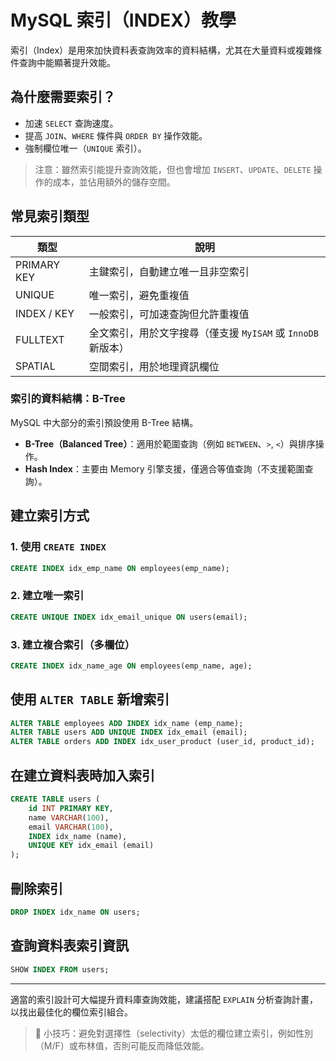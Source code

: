 # MySQL 索引（INDEX）教學

索引（Index）是用來加快資料表查詢效率的資料結構，尤其在大量資料或複雜條件查詢中能顯著提升效能。

## 為什麼需要索引？

* 加速 `SELECT` 查詢速度。
* 提高 `JOIN`、`WHERE` 條件與 `ORDER BY` 操作效能。
* 強制欄位唯一（`UNIQUE` 索引）。

> 注意：雖然索引能提升查詢效能，但也會增加 `INSERT`、`UPDATE`、`DELETE` 操作的成本，並佔用額外的儲存空間。

## 常見索引類型

| 類型          | 說明                                       |
| ----------- | ---------------------------------------- |
| PRIMARY KEY | 主鍵索引，自動建立唯一且非空索引                         |
| UNIQUE      | 唯一索引，避免重複值                               |
| INDEX / KEY | 一般索引，可加速查詢但允許重複值                         |
| FULLTEXT    | 全文索引，用於文字搜尋（僅支援 `MyISAM` 或 `InnoDB` 新版本） |
| SPATIAL     | 空間索引，用於地理資訊欄位                            |

### 索引的資料結構：B-Tree

MySQL 中大部分的索引預設使用 B-Tree 結構。

* **B-Tree（Balanced Tree）**：適用於範圍查詢（例如 `BETWEEN`、`>`, `<`）與排序操作。
* **Hash Index**：主要由 Memory 引擎支援，僅適合等值查詢（不支援範圍查詢）。

## 建立索引方式

### 1. 使用 `CREATE INDEX`

```sql
CREATE INDEX idx_emp_name ON employees(emp_name);
```

### 2. 建立唯一索引

```sql
CREATE UNIQUE INDEX idx_email_unique ON users(email);
```

### 3. 建立複合索引（多欄位）

```sql
CREATE INDEX idx_name_age ON employees(emp_name, age);
```

## 使用 `ALTER TABLE` 新增索引

```sql
ALTER TABLE employees ADD INDEX idx_name (emp_name);
ALTER TABLE users ADD UNIQUE INDEX idx_email (email);
ALTER TABLE orders ADD INDEX idx_user_product (user_id, product_id);
```

## 在建立資料表時加入索引

```sql
CREATE TABLE users (
    id INT PRIMARY KEY,
    name VARCHAR(100),
    email VARCHAR(100),
    INDEX idx_name (name),
    UNIQUE KEY idx_email (email)
);
```

## 刪除索引

```sql
DROP INDEX idx_name ON users;
```

## 查詢資料表索引資訊

```sql
SHOW INDEX FROM users;
```

---

適當的索引設計可大幅提升資料庫查詢效能，建議搭配 `EXPLAIN` 分析查詢計畫，以找出最佳化的欄位索引組合。

> 📌 小技巧：避免對選擇性（selectivity）太低的欄位建立索引，例如性別（M/F）或布林值，否則可能反而降低效能。
